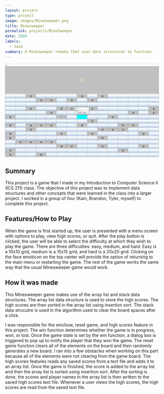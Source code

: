 ```yaml
---
layout: project
type: project
image: images/MineSweeper.png
title: Minesweeper
permalink: projects/MineSweeper
date: 2016
labels:
  - Java
summary: A Minesweeper remake that uses data structures to function
---
```


<img class="ui large rounded image" src="../images/MinesweeperInGame.PNG">

<H2>Summary</H2>
This project is a game that I made in my Introduction to Computer Science II (ICS 211) class. The objective of this project was to implement data structures and other concepts that were learned in the class into a larger project. I worked in a group of four (Kain, Brandon, Tyler, myself) to complete this project. 

<H2>Features/How to Play</H2>
When the game is first started up, the user is presented with a menu screen with options to play, view high scores, or quit. After the play button is clicked, the user will be able to select the difficulty at which they wish to play the game. There are three difficulties: easy, medium, and hard. Easy is a 10x10 grid, medium is a 15x15 grid, and hard is a 20x20 grid. Clicking on the face emoticon on the top center will provide the option of returning to the main menu or restarting the game. The rest of the game works the same way that the usual Minesweeper game would work.

<H2>How it was made</H2>
This Minesweeper game makes use of the array list and stack data structures. The array list data structure is used to store the high scores. The high scores are then sorted in the array list using insertion sort. The stack data strucutre is used in the algorithm used to clear the board spaces after a click. 

I was responsible for the win/lose, reset game, and high scores feature in this project. The win function determines whether the game is in progress, won, or lost. Once the game state is set by the win function, a dialog box is triggered to pop up to notify the player that they won the game. The reset game function clears all of the elements on the board and then randomly generates a new board. I ran into a few obstacles when working on this part because all of the elements were not clearing from the game board. The high scores features reads any saved scores from a text file and adds it to an array list. Once the game is finished, the score is added to the array list and then the array list is sorted using insertion sort. After the sorting is done, the scores and player names in the array list is then written to the saved high scores text file. Whenever a user views the high scores, the high scores are read from the saved text file. 
